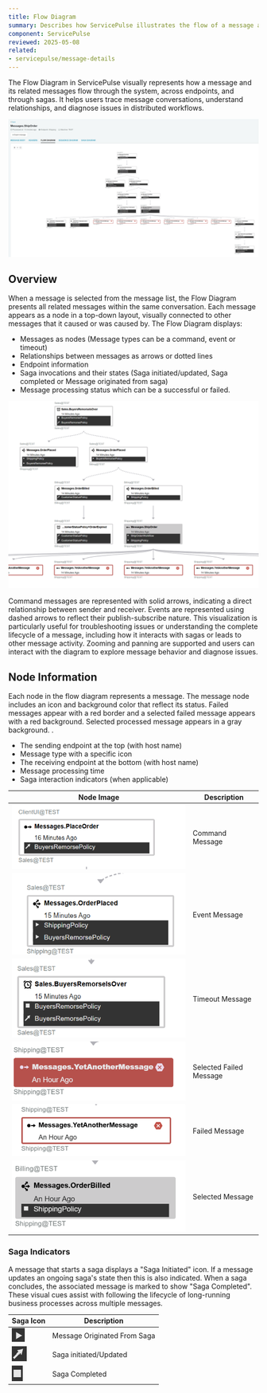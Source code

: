 ```yaml
---
title: Flow Diagram
summary: Describes how ServicePulse illustrates the flow of a message and its related messages within the same conversation.
component: ServicePulse
reviewed: 2025-05-08
related:
- servicepulse/message-details
---
```


The Flow Diagram in ServicePulse visually represents how a message and its related messages flow through the system, across endpoints, and through sagas. It helps users trace message conversations, understand relationships, and diagnose issues in distributed workflows.

![Flow Diagram](images/flow-diagram.png 'width=800')

## Overview

When a message is selected from the message list, the Flow Diagram presents all related messages within the same conversation. Each message appears as a node in a top-down layout, visually connected to other messages that it caused or was caused by. The Flow Diagram displays:

- Messages as nodes (Message types can be a command, event or timeout)
- Relationships between messages as arrows or dotted lines
- Endpoint information
- Saga invocations and their states (Saga initiated/updated, Saga completed or Message originated from saga)
- Message processing status which can be a successful or failed.

![Flow Diagram](images/flow-diagram-message-flow.png 'width=800')

Command messages are represented with solid arrows, indicating a direct relationship between sender and receiver. Events are represented using dashed arrows to reflect their publish-subscribe nature. This visualization is particularly useful for troubleshooting issues or understanding the complete lifecycle of a message, including how it interacts with sagas or leads to other message activity. Zooming and panning are supported and users can interact with the diagram to explore message behavior and diagnose issues.

## Node Information

Each node in the flow diagram represents a message. The message node includes an icon and background color that reflect its status. Failed messages appear with a red border and a selected failed message appears with a red background. Selected processed message appears in a gray background. .

- The sending endpoint at the top (with host name)
- Message type with a specific icon
- The receiving endpoint at the bottom (with host name)
- Message processing time
- Saga interaction indicators (when applicable)

| Node Image | Description |
|------------|-------------|
| ![Flow Diagram](images/flow-diagram-command-message.png 'width=300')| Command Message|
| ![Flow Diagram](images/flow-diagram-event-message.png  'width=300') | Event Message|
| ![Flow Diagram](images/flow-diagram-timeout-message.png  'width=300')| Timeout Message|
| ![Flow Diagram](images/flow-diagram-selected-failed-message.png  'width=300')| Selected Failed Message|
| ![Flow Diagram](images/flow-diagram-failed-message.png  'width=300')|  Failed Message|
| ![Flow Diagram](images/flow-diagram-selected-message.png  'width=300')| Selected Message|

### Saga Indicators
A message that starts a saga displays a "Saga Initiated" icon. If a message updates an ongoing saga's state then this is also indicated. When a saga concludes, the associated message is marked to show "Saga Completed". These visual cues assist with following the lifecycle of long-running business processes across multiple messages.

| Saga Icon| Description |
|------------|-------------|
| ![Flow Diagram](images/flow-diagram-saga-originated-icon.png ) | Message Originated From Saga|
| ![Flow Diagram](images/flow-diagram-saga-initiated-icon.png )  | Saga initiated/Updated|
| ![Flow Diagram](images/flow-diagram-saga-completed-icon.png )| Saga Completed|